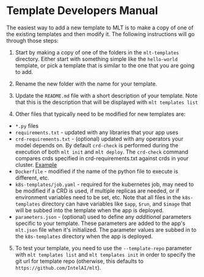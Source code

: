 # Template Developers Manual

The easiest way to add a new template to MLT is to make a copy of one
of the existing templates and then modify it. The following
instructions will go through those steps:

1. Start by making a copy of one of the folders in the `mlt-templates`
 directory.  Either start with something simple like the `hello-world`
 template, or pick a template that is similar to the one that you are
 going to add.

2. Rename the new folder with the name for your template.

3. Update the `README.md` file with a short description of your
template.  Note that this is the description that will be displayed with
`mlt templates list`

4. Other files that typically need to be modified for new templates are:
* `*.py` files
* `requirements.txt` - updated with any libraries that your app uses
* `crd-requirements.txt` - (optional) updated with any operators your model depends on.
By default `crd-check` is performed during the execution of both `mlt init` and `mlt deploy`. The `crd-check` command compares crds specified in crd-requirements.txt against crds in your cluster.
 [Example](../mlt-templates/tf-distributed/crd-requirements.txt)
* `Dockerfile` - modified if the name of the python file to execute is different,
etc.
* `k8s-templates/job.yaml` - required for the kubernetes job, may need to be
modified if a CRD is used, if multiple replicas are needed, or
if environment variables need to be set, etc.  Note that all files in
the `k8s-templates` directory can have variables like `$app`, `$run`,
and `$image` that will be subbed into the template when the app is
deployed.
* `parameters.json` - (optional) used to define any _additional_ parameters
specific to your template.  These parameters are added to the app's
`mlt.json` file when it's initialized.  The parameter values are subbed
in to the `k8s-templates` directory when the app is deployed.

5. To test your template, you need to use the `--template-repo`
parameter with `mlt templates list` and `mlt templates init` in order
to specify the git url for  template repo (otherwise, this defaults to
`https://github.com/IntelAI/mlt`).
